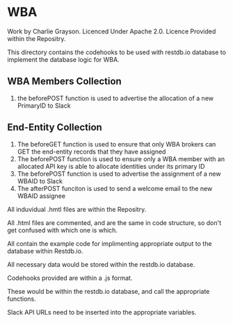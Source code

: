 # WBA

Work by Charlie Grayson.
Licenced Under Apache 2.0.
Licence Provided within the Repositry.

This directory contains the codehooks to be used with restdb.io database to implement the database logic for WBA.

## WBA Members Collection
1) the beforePOST function is used to advertise the allocation of a new PrimaryID to Slack

## End-Entity Collection
1) The beforeGET function is used to ensure that only WBA brokers can GET the end-entity records that they have assigned
2) The beforePOST function is used to ensure only a WBA member with an allocated API key is able to allocate identities under its primary ID
3) The beforePOST function is used to advertise the assignment of a new WBAID to Slack
4) The afterPOST funciton is used to send a welcome email to the new WBAID assignee


All induvidual .hmtl files are within the Repositry. 

All .html files are commented, and are the same in code structure, so don't get confused with which one is which.

All contain the example code for implimenting appropriate output to the database within Restdb.io.

All necessary data would be stored within the restdb.io database.

Codehooks provided are within a .js format.

These would be within the restdb.io database, and call the appropriate functions.

Slack API URLs need to be inserted into the appropriate variables.


